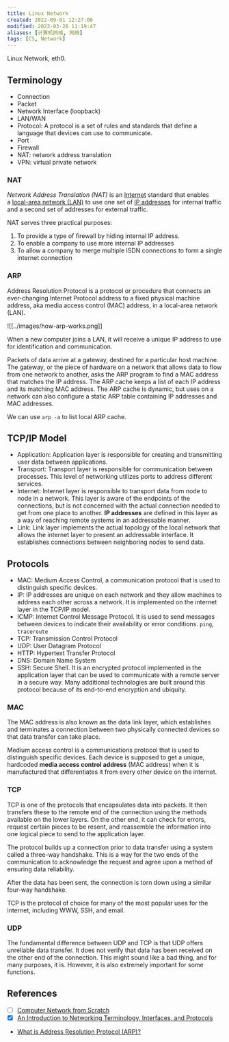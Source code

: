 ```yaml
---
title: Linux Network
created: 2022-09-01 12:27:00
modified: 2023-03-26 11:19:47
aliases: [计算机网络, 网络]
tags: [CS, Network]
---
```


Linux Network, eth0.

## Terminology

- Connection
- Packet
- Network Interface (loopback)
- LAN/WAN
- Protocol: A protocol is a set of rules and standards that define a language that devices can use to communicate.
- Port
- Firewall
- NAT: network address translation
- VPN: virtual private network

### NAT

_Network Address Translation (NAT)_ is an [Internet](https://www.webopedia.com/definitions/internet/) standard that enables a [local-area network (LAN)](https://www.webopedia.com/definitions/lan/) to use one set of [IP addresses](https://www.webopedia.com/definitions/ip-address/) for internal traffic and a second set of addresses for external traffic.

NAT serves three practical purposes:

1. To provide a type of firewall by hiding internal IP address.
2. To enable a company to use more internal IP addresses
3. To allow a company to merge multiple ISDN connections to form a single internet connection

### ARP

Address Resolution Protocol is a protocol or procedure that connects an ever-changing Internet Protocol address to a fixed physical machine address, aka media access control (MAC) address, in a local-area network (LAN).

![[../images/how-arp-works.png]]

When a new computer joins a LAN, it will receive a unique IP address to use for identification and communication.

Packets of data arrive at a gateway, destined for a particular host machine. The gateway, or the piece of hardware on a network that allows data to flow from one network to another, asks the ARP program to find a MAC address that matches the IP address. The ARP cache keeps a list of each IP address and its matching MAC address. The ARP cache is dynamic, but uses on a network can also configure a static ARP table containing IP addresses and MAC addresses.

We can use `arp -a` to list local ARP cache.

## TCP/IP Model

- Application: Application layer is responsible for creating and transmitting user data between applications.
- Transport: Transport layer is responsible for communication between processes. This level of networking utilizes ports to address different services.
- Internet: Internet layer is responsible to transport data from node to node in a network. This layer is aware of the endpoints of the connections, but is not concerned with the actual connection needed to get from one place to another. **IP addresses** are defined in this layer as a way of reaching remote systems in an addressable manner.
- Link: Link layer implements the actual topology of the local network that allows the internet layer to present an addressable interface. It establishes connections between neighboring nodes to send data.

## Protocols

- MAC: Medium Access Control, a communication protocol that is used to distinguish specific devices.
- IP: IP addresses are unique on each network and they allow machines to address each other across a network. It is implemented on the internet layer in the TCP/IP model.
- ICMP: Internet Control Message Protocol. It is used to send messages between devices to indicate their availability or error conditions. `ping`, `traceroute`
- TCP: Transmission Control Protocol
- UDP: User Datagram Protocol
- HTTP: Hypertext Transfer Protocol
- DNS: Domain Name System
- SSH: Secure Shell. It is an encrypted protocol implemented in the application layer that can be used to communicate with a remote server in a secure way. Many additional technologies are built around this protocol because of its end-to-end encryption and ubiquity.

### MAC

The MAC address is also known as the data link layer, which establishes and terminates a connection between two physically connected devices so that data transfer can take place.

Medium access control is a communications protocol that is used to distinguish specific devices. Each device is supposed to get a unique, hardcoded **media access control address** (MAC address) when it is manufactured that differentiates it from every other device on the internet.

### TCP

TCP is one of the protocols that encapsulates data into packets. It then transfers these to the remote end of the connection using the methods available on the lower layers. On the other end, it can check for errors, request certain pieces to be resent, and reassemble the information into one logical piece to send to the application layer.

The protocol builds up a connection prior to data transfer using a system called a three-way handshake. This is a way for the two ends of the communication to acknowledge the request and agree upon a method of ensuring data reliability.

After the data has been sent, the connection is torn down using a similar four-way handshake.

TCP is the protocol of choice for many of the most popular uses for the internet, including WWW, SSH, and email.

### UDP

The fundamental difference between UDP and TCP is that UDP offers unreliable data transfer. It does not verify that data has been received on the other end of the connection. This might sound like a bad thing, and for many purposes, it is. However, it is also extremely important for some functions.

## References

- [ ] [Computer Network from Scratch](https://www.networksfromscratch.com/1.html)
- [x] [An Introduction to Networking Terminology, Interfaces, and Protocols](https://www.digitalocean.com/community/tutorials/an-introduction-to-networking-terminology-interfaces-and-protocols)
- [What is Address Resolution Protocol (ARP)?](https://www.fortinet.com/resources/cyberglossary/what-is-arp)

